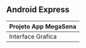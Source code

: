 ## Android Express      

Projeto App MegaSena    |
--------------------    |
Interface Grafica       |
